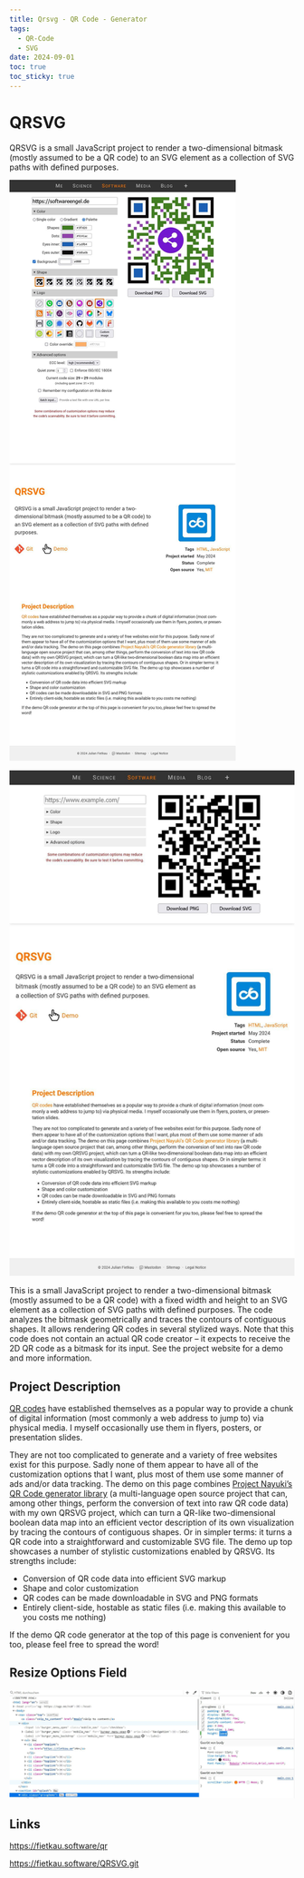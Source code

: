 ```yaml
---
title: Qrsvg - QR Code - Generator
tags:
  - QR-Code
  - SVG
date: 2024-09-01
toc: true
toc_sticky: true
---
```

# QRSVG

QRSVG is a small JavaScript project to render a two-dimensional bitmask (mostly assumed to be a QR code) to an SVG element as a collection of SVG paths with defined purposes.



![](../_asset/2024-09-01-qrcode_image_1.jpg)


![](../_asset/2024-09-01-qrcode_image_2.jpg)


This is a small JavaScript project to render a two-dimensional bitmask (mostly assumed to be a QR code) with a fixed width and height to an SVG element as a collection of SVG paths with defined purposes. The code analyzes the bitmask geometrically and traces the contours of contiguous shapes. It allows rendering QR codes in several stylized ways. Note that this code does not contain an actual QR code creator – it expects to receive the 2D QR code as a bitmask for its input. See the project website for a demo and more information.

## Project Description

[QR codes](https://en.wikipedia.org/wiki/QR_code) have established themselves as a popular way to provide a chunk of digital information (most commonly a web address to jump to) via physical media. I myself occasionally use them in flyers, posters, or presentation slides.

They are not too complicated to generate and a variety of free websites exist for this purpose. Sadly none of them appear to have all of the customization options that I want, plus most of them use some manner of ads and/or data tracking. The demo on this page combines [Project Nayuki’s QR Code generator library](https://www.nayuki.io/page/qr-code-generator-library) (a multi-language open source project that can, among other things, perform the conversion of text into raw QR code data) with my own QRSVG project, which can turn a QR-like two-dimensional boolean data map into an efficient vector description of its own visualization by tracing the contours of contiguous shapes. Or in simpler terms: it turns a QR code into a straightforward and customizable SVG file. The demo up top showcases a number of stylistic customizations enabled by QRSVG. Its strengths include:

- Conversion of QR code data into efficient SVG markup
- Shape and color customization
- QR codes can be made downloadable in SVG and PNG formats
- Entirely client-side, hostable as static files (i.e. making this available to you costs me nothing)

If the demo QR code generator at the top of this page is convenient for you too, please feel free to spread the word!

## Resize Options Field 

![](../_asset/2024-09-01-qrcode_image_3.jpg)

## Links 

<https://fietkau.software/qr>

https://fietkau.software/QRSVG.git

